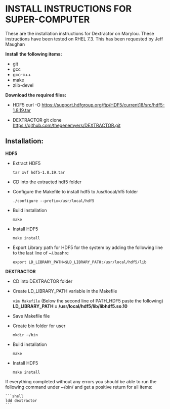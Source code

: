 INSTALL INSTRUCTIONS FOR SUPER-COMPUTER 
=======================================

These are the installation instructions for Dextractor on Marylou. These instructions have been tested on RHEL 7.3.
This has been requested by Jeff Maughan 

**Install the following items:**

- git
- gcc
- gcc-c++
- make
- zlib-devel

**Download the required files:**

- HDF5
    curl -O https://support.hdfgroup.org/ftp/HDF5/current18/src/hdf5-1.8.19.tar

- DEXTRACTOR
    git clone https://github.com/thegenemyers/DEXTRACTOR.git

Installation: 
-------------

**__HDF5__**

- Extract HDF5

    ```tar xvf hdf5-1.8.19.tar```

- CD into the extracted hdf5 folder

- Configure the Makefile to install hdf5 to /usr/local/hf5 folder
    
    ```./configure --prefix=/usr/local/hdf5```

- Build installation
    
    ```make```

- Install HDF5
    
    ```make install```

- Export Library path for HDF5 for the system by adding the following line to the last line of ~/.bashrc
    
    ```export LD_LIBRARY_PATH=$LD_LIBRARY_PATH:/usr/local/hdf5/lib```

**__DEXTRACTOR__**

- CD into DEXTRACTOR folder

- Create LD_LIBRARY_PATH variable in the Makefile
    
    ```vim Makefile```
    (Below the second line of PATH_HDF5 paste the following)
    **LD_LIBRARY_PATH = /usr/local/hdf5/lib/libhdf5.so.10**

- Save Makefile file

- Create bin folder for user
    
    ```mkdir ~/bin```

- Build installation
    
    ```make```

- Install HDF5
    
    ```make install```

If everything completed without any errors you should be able to run the following command under ~/bin/ and get a positive return for all items:
    
    ```shell
    ldd dextractor
    ```
 
